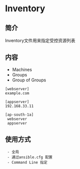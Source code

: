 # Inventory

## 简介

Inventory文件用来指定受控资源列表

## 内容
   * Machines
   * Groups
   * Group of Groups

```
[webserver]
example.com

[appserver]
192.168.33.11

[ap-south-1a]
 webserver
 appserver

```

## 使用方式
     - 全局
     - 通过ansible.cfg 配置
     - Command Line 指定
